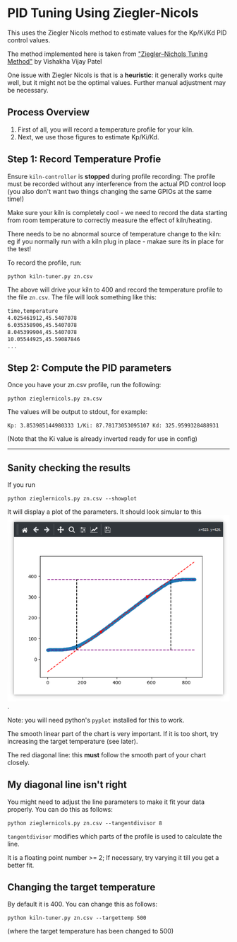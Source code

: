 # PID Tuning Using Ziegler-Nicols

This uses the Ziegler Nicols method to estimate values for the Kp/Ki/Kd PID control values.

The method implemented here is taken from ["Ziegler–Nichols Tuning Method"](https://www.ias.ac.in/article/fulltext/reso/025/10/1385-1397) by Vishakha Vijay Patel

One issue with Ziegler Nicols is that is a **heuristic**: it generally works quite well, but it might not be the optimal values. Further manual adjustment may be necessary.

## Process Overview

1. First of all, you will record a temperature profile for your kiln.
2. Next, we use those figures to estimate Kp/Ki/Kd.

## Step 1: Record Temperature Profie

Ensure `kiln-controller` is **stopped** during profile recording: The profile must be recorded without any interference from the actual PID control loop (you also don't want two things changing the same GPIOs at the same time!)

Make sure your kiln is completely cool - we need to record the data starting from room temperature to correctly measure the effect of kiln/heating.

There needs to be no abnormal source of temperature change to the kiln: eg if you normally run with a kiln plug in place - makae sure its in place for the test!

To record the profile, run:
```
python kiln-tuner.py zn.csv
```

The above will drive your kiln to 400 and record the temperature profile to the file `zn.csv`. The file will look something like this:

```
time,temperature
4.025461912,45.5407078
6.035358906,45.5407078
8.045399904,45.5407078
10.05544925,45.59087846
...
```

## Step 2: Compute the PID parameters

Once you have your zn.csv profile, run the following:

```
python zieglernicols.py zn.csv
```

The values will be output to stdout, for example:
```
Kp: 3.853985144980333 1/Ki: 87.78173053095107 Kd: 325.9599328488931
```
(Note that the Ki value is already inverted ready for use in config)

------

## Sanity checking the results

If you run
```
python zieglernicols.py zn.csv --showplot
```

It will display a plot of the parameters. It should look simular to this ![kiln-tuner-example.png](kiln-tuner-example.png).

Note: you will need python's `pyplot` installed for this to work.

The smooth linear part of the chart is very important. If it is too short, try increasing the target temperature (see later).

The red diagonal line: this **must** follow the smooth part of your chart closely.

## My diagonal line isn't right

You might need to adjust the line parameters to make it fit your data properly. You can do this as follows:

```
python zieglernicols.py zn.csv --tangentdivisor 8
```

`tangentdivisor` modifies which parts of the profile is used to calculate the line.

It is a floating point number >= 2; If necessary, try varying it till you get a better fit.

## Changing the target temperature

By default it is 400. You can change this as follows:

```
python kiln-tuner.py zn.csv --targettemp 500
```

(where the target temperature has been changed to 500)
